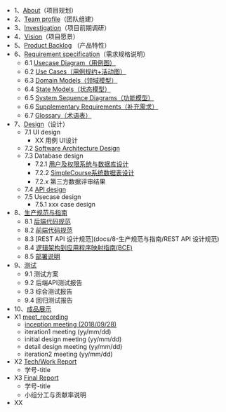 * 1、[About](docs/1-about.md)（项目规划）
* 2、[Team profile](docs/2-team-profile.md)（团队组建）
* 3、[Investigation](docs/3-investigation.md)（项目前期调研）
* 4、[Vision](docs/4-vision.md)（项目愿景）
* 5、[Product Backlog](docs/5-product-backlog.md) （产品特性）
* 6、[Requirement specification](docs/6-requirement-specification.md)（需求规格说明）
    - 6.1 [Usecase Diagram（用例图）](docs/6-requirement-specification/1-usecase-diagram.md)
    - 6.2 [Use Cases（用例规约+活动图）](docs/6-requirement-specification/2-use-cases.md)
    - 6.3 [Domain Models（领域模型）](docs/6-requirement-specification/3-domain-models.md)
    - 6.4 [State Models（状态模型）](docs/6-requirement-specification/4-state-models.md)
    - 6.5 [System Sequence Diagrams（功能模型）](docs/6-requirement-specification/5-system-sequence-diagrams.md)
    - 6.6 [Supplementary Requirements（补充需求）](docs/6-requirement-specification/6-supplementary-requirements.md)
    - 6.7 [Glossary（术语表）](docs/6-requirement-specification/7-glossary.md)
* 7、[Design](docs/7-design)（设计）
    - 7.1 UI design
        - XX 用例 UI设计
    - 7.2 [Software Architecture Design](docs/7-design/2-architecture-design.md)
    - 7.3 Database design
        - 7.2.1 [用户及权限系统与数据库设计](docs/7-design/3.1-system-database-design.png)
        - 7.2.2 [SimpleCourse系统数据表设计](docs/7-design/3.2-system-data-table-design.md)
        - 7.2.x 第三方数据评审结果
    - 7.4 [API design](https://superfatseries.github.io/API-Document/)
    - 7.5 Usecase design
         - 7.5.1 xxx case design
* 8、[生产规范与指南](docs/8-生产规范与指南)
    - 8.1 [后端代码规范](docs/8-生产规范与指南/后端代码规范)
    - 8.2 [前端代码规范](docs/8-生产规范与指南/前端代码规范)
    - 8.3 [REST API 设计规范](docs/8-生产规范与指南/REST API 设计规范)
    - 8.4 [逻辑架构到应用程序映射指南(BCE)](docs/8-生产规范与指南/逻辑架构到应用程序映射指南)
    - 8.5 [部署说明](docs/8-生产规范与指南/部署说明)
* 9、[测试](docs/9-测试)
    - 9.1 测试方案
    - 9.2 后端API测试报告
    - 9.3 综合测试报告
    - 9.4 回归测试报告
* 10、[成品展示](docs/10-成品展示)
* X1 [meet_recording](docs/X1-meet-records)
    - [inception meeting (2018/09/28)](docs/X1-meet-records/20180928)
    - iteration1 meeting (yy/mm/dd)
    - initial design meeting (yy/mm/dd)
    - detail design meeting (yy/mm/dd)
    - iteration2 meeting (yy/mm/dd)
* X2 [Tech/Work Report](docs/X2-work-report)
    - 学号-title
* X3 [Final Report](docs/X3-final-report)
    - 学号-title
    - 小组分工与贡献率说明
* XX
